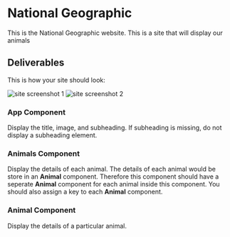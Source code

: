 # National Geographic 
This is the National Geographic website.  This is a site that will display our animals

## Deliverables
This is how your site should look:

![site screenshot 1](./src/assets/screenshot-1.png)
![site screenshot 2](./src/assets/screenshot-2.png)

### App Component
Display the title, image, and subheading.  If subheading is missing, do not display a subheading element.

### Animals Component
Display the details of each animal.  The details of each animal would be store in an **Animal** component.  Therefore this component should have a seperate **Animal** component for each animal inside this component.  You should also assign a key to each **Animal** component.

### Animal Component
Display the details of a particular animal.
